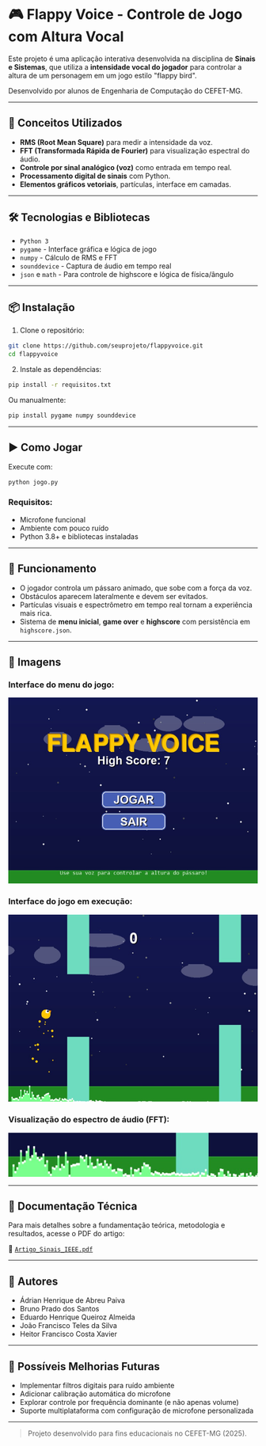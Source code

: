 # 🎮 Flappy Voice - Controle de Jogo com Altura Vocal

Este projeto é uma aplicação interativa desenvolvida na disciplina de **Sinais e Sistemas**, que utiliza a **intensidade vocal do jogador** para controlar a altura de um personagem em um jogo estilo "flappy bird".

Desenvolvido por alunos de Engenharia de Computação do CEFET-MG.

---

## 🧠 Conceitos Utilizados

- **RMS (Root Mean Square)** para medir a intensidade da voz.
- **FFT (Transformada Rápida de Fourier)** para visualização espectral do áudio.
- **Controle por sinal analógico (voz)** como entrada em tempo real.
- **Processamento digital de sinais** com Python.
- **Elementos gráficos vetoriais**, partículas, interface em camadas.

---

## 🛠️ Tecnologias e Bibliotecas

- `Python 3`
- `pygame` - Interface gráfica e lógica de jogo
- `numpy` - Cálculo de RMS e FFT
- `sounddevice` - Captura de áudio em tempo real
- `json` e `math` - Para controle de highscore e lógica de física/ângulo

---

## 📦 Instalação

1. Clone o repositório:
```bash
git clone https://github.com/seuprojeto/flappyvoice.git
cd flappyvoice
```

2. Instale as dependências:
```bash
pip install -r requisitos.txt
```

Ou manualmente:
```bash
pip install pygame numpy sounddevice
```

---

## ▶️ Como Jogar

Execute com:
```bash
python jogo.py
```

### Requisitos:
- Microfone funcional
- Ambiente com pouco ruído
- Python 3.8+ e bibliotecas instaladas

---

## 🎯 Funcionamento

- O jogador controla um pássaro animado, que sobe com a força da voz.
- Obstáculos aparecem lateralmente e devem ser evitados.
- Partículas visuais e espectrômetro em tempo real tornam a experiência mais rica.
- Sistema de **menu inicial**, **game over** e **highscore** com persistência em `highscore.json`.

---

## 📸 Imagens

### Interface do menu do jogo:
![Menu](imagens/menu.jpg)

### Interface do jogo em execução:
![Gameplay](imagens/gameplay.jpg)

### Visualização do espectro de áudio (FFT):
![Espectrômetro](imagens/espectrometro.jpg)

---

## 📄 Documentação Técnica

Para mais detalhes sobre a fundamentação teórica, metodologia e resultados, acesse o PDF do artigo:

📄 [`Artigo_Sinais_IEEE.pdf`](./Artigo_Sinais_IEEE.pdf)

---

## 👥 Autores

- Ádrian Henrique de Abreu Paiva  
- Bruno Prado dos Santos  
- Eduardo Henrique Queiroz Almeida  
- João Francisco Teles da Silva  
- Heitor Francisco Costa Xavier

---

## 🔧 Possíveis Melhorias Futuras

- Implementar filtros digitais para ruído ambiente
- Adicionar calibração automática do microfone
- Explorar controle por frequência dominante (e não apenas volume)
- Suporte multiplataforma com configuração de microfone personalizada

---

> Projeto desenvolvido para fins educacionais no CEFET-MG (2025).
